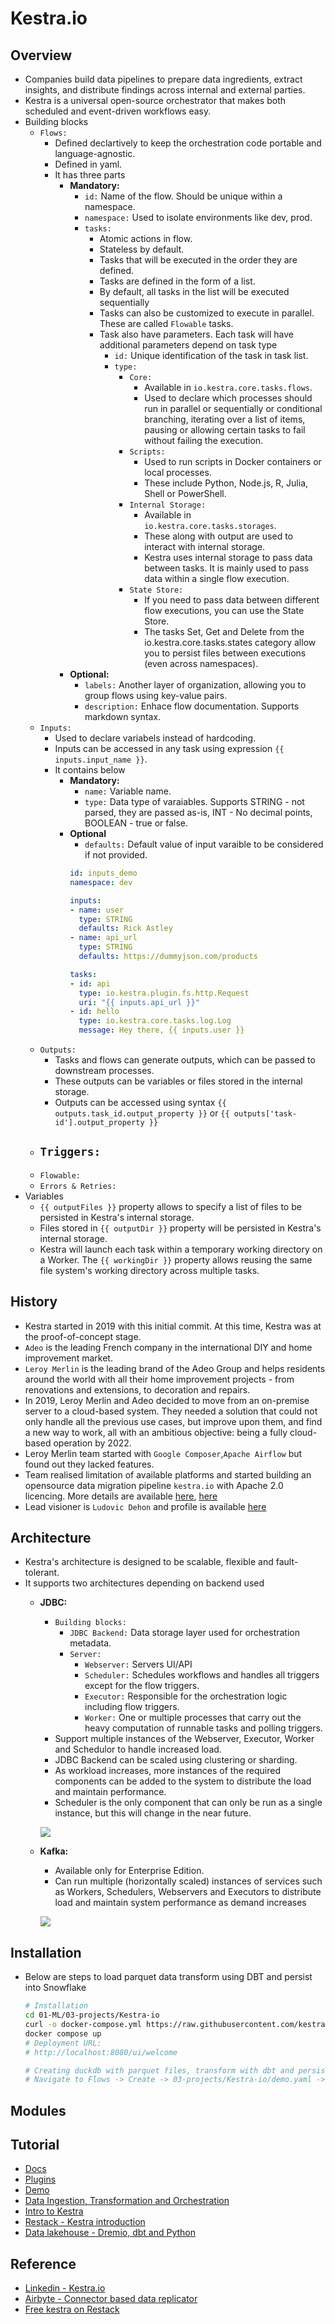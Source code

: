 # Kestra.io

## Overview
- Companies build data pipelines to prepare data ingredients, extract insights, and distribute findings across internal and external parties.
- Kestra is a universal open-source orchestrator that makes both scheduled and event-driven workflows easy.
- Building blocks
  - `Flows:`
    - Defined declartively to keep the orchestration code portable and language-agnostic. 
    - Defined in yaml.
    - It has three parts
      - **Mandatory:**
        - `id:` Name of the flow. Should be unique within a namespace.
        - `namespace:` Used to isolate environments like dev, prod.
        - `tasks:` 
          - Atomic actions in flow.
          - Stateless by default.
          - Tasks that will be executed in the order they are defined.
          - Tasks are defined in the form of a list.
          - By default, all tasks in the list will be executed sequentially
          - Tasks can also be customized to execute in parallel. These are called `Flowable` tasks.
          - Task also have parameters. Each task will have additional parameters depend on task type
            - `id:` Unique identification of the task in task list.
            - `type:`
              - `Core:` 
                - Available in `io.kestra.core.tasks.flows`.
                - Used to declare which processes should run in parallel or sequentially or conditional branching, iterating over a list of items, pausing or allowing certain tasks to fail without failing the execution.
              - `Scripts:`
                - Used to run scripts in Docker containers or local processes.
                - These include Python, Node.js, R, Julia, Shell or PowerShell.
              - `Internal Storage:`
                - Available in `io.kestra.core.tasks.storages`.
                - These along with output are used to interact with internal storage.
                - Kestra uses internal storage to pass data between tasks. It is mainly used to pass data within a single flow execution.
              - `State Store:`
                - If you need to pass data between different flow executions, you can use the State Store.
                - The tasks Set, Get and Delete from the io.kestra.core.tasks.states category allow you to persist files between executions (even across namespaces).
      - **Optional:**
        - `labels:` Another layer of organization, allowing you to group flows using key-value pairs.
        - `description:` Enhace flow documentation. Supports markdown syntax.
  - `Inputs:`
    - Used to declare variabels instead of hardcoding.
    - Inputs can be accessed in any task using expression `{{ inputs.input_name }}`.
    - It contains below
      - **Mandatory:**
        - `name:` Variable name.
        - `type:` Data type of varaiables. Supports STRING - not parsed, they are passed as-is, INT - No decimal points, BOOLEAN - true or false. 
      - **Optional**
        - `defaults:` Default value of input varaible to be considered if not provided.
        ```yaml
        id: inputs_demo
        namespace: dev

        inputs:
        - name: user
          type: STRING
          defaults: Rick Astley
        - name: api_url
          type: STRING
          defaults: https://dummyjson.com/products

        tasks:
        - id: api
          type: io.kestra.plugin.fs.http.Request
          uri: "{{ inputs.api_url }}"
        - id: hello
          type: io.kestra.core.tasks.log.Log
          message: Hey there, {{ inputs.user }}
        ```
  - `Outputs:`
    - Tasks and flows can generate outputs, which can be passed to downstream processes. 
    - These outputs can be variables or files stored in the internal storage.
    - Outputs can be accessed using syntax `{{ outputs.task_id.output_property }}` or `{{ outputs['task-id'].output_property }}`
  - `Triggers:`
    - 
  - `Flowable:`
  - `Errors & Retries:`
- Variables
  - `{{ outputFiles }}` property allows to specify a list of files to be persisted in Kestra's internal storage. 
  - Files stored in `{{ outputDir }}` property will be persisted in Kestra's internal storage.
  - Kestra will launch each task within a temporary working directory on a Worker. The `{{ workingDir }}` property  allows reusing the same file system's working directory across multiple tasks.

## History
- Kestra started in 2019 with this initial commit. At this time, Kestra was at the proof-of-concept stage.
- `Adeo` is the leading French company in the international DIY and home improvement market.
- `Leroy Merlin` is the leading brand of the Adeo Group and helps residents around the world with all their home improvement projects - from renovations and extensions, to decoration and repairs.
- In 2019, Leroy Merlin and Adeo decided to move from an on-premise server to a cloud-based system. They needed a solution that could not only handle all the previous use cases, but improve upon them, and find a new way to work, all with an ambitious objective: being a fully cloud-based operation by 2022.
- Leroy Merlin team started with `Google Composer`,`Apache Airflow` but found out they lacked features. 
- Team realised limitation of available platforms and started building an opensource data migration pipeline `kestra.io` with Apache 2.0 licencing. More details are available [here](https://kestra.io/blogs/2022-02-01-kestra-opensource), [here](https://kestra.io/blogs/2022-02-22-leroy-merlin-usage-kestra)
- Lead visioner is `Ludovic Dehon` and profile is available [here](https://www.linkedin.com/in/ludovic-dehon/?originalSubdomain=fr)

## Architecture
- Kestra's architecture is designed to be scalable, flexible and fault-tolerant.
- It supports two architectures depending on backend used
  - **JDBC:**
    - `Building blocks:`
      - `JDBC Backend:` Data storage layer used for orchestration metadata.
      - `Server:`
        - `Webserver:` Servers UI/API
        - `Scheduler:` Schedules workflows and handles all triggers except for the flow triggers.
        - `Executor:` Responsible for the orchestration logic including flow triggers.
        - `Worker:` One or multiple processes that carry out the heavy computation of runnable tasks and polling triggers.
    - Support multiple instances of the Webserver, Executor, Worker and Schedulor to handle increased load.
    - JDBC Backend can be scaled using clustering or sharding.
    - As workload increases, more instances of the required components can be added to the system to distribute the load and maintain performance.
    - Scheduler is the only component that can only be run as a single instance, but this will change in the near future.

    ![](00-images/kestra-jdbc.png)
  - **Kafka:**
    - Available only for Enterprise Edition.
    - Can run multiple (horizontally scaled) instances of services such as Workers, Schedulers, Webservers and Executors to distribute load and maintain system performance as demand increases
    
    ![](00-images/kestra-kafka.png)
## Installation
- Below are steps to load parquet data transform using DBT and persist into Snowflake
  ```bash
  # Installation
  cd 01-ML/03-projects/Kestra-io
  curl -o docker-compose.yml https://raw.githubusercontent.com/kestra-io/kestra/develop/docker-compose.yml
  docker compose up
  # Deployment URL: 
  # http://localhost:8080/ui/welcome
  
  # Creating duckdb with parquet files, transform with dbt and persist to snowflake
  # Navigate to Flows -> Create -> 03-projects/Kestra-io/demo.yaml -> Execute 
  ```
## Modules


## Tutorial
- [Docs](https://kestra.io/docs)
- [Plugins](https://kestra.io/plugins)
- [Demo](https://us.kestra.cloud/ui/login?from=/ui/demo/dashboard)
- [Data Ingestion, Transformation and Orchestration](https://dev.to/kestra/end-to-end-data-ingestion-transformation-and-orchestration-with-airbyte-dbt-and-kestra-1lmo)
- [Intro to Kestra](https://medium.com/geekculture/intro-to-kestra-open-source-orchestration-and-scheduling-platform-a712f5238491)
- [Restack - Kestra introduction](https://www.restack.io/docs/kestra-knowledge-kestra-tutorial-guide)
- [Data lakehouse - Dremio, dbt and Python](https://kestra.io/blogs/2023-12-07-dremio-kestra-integration)

## Reference
- [Linkedin - Kestra.io](https://www.linkedin.com/company/kestra/)
- [Airbyte - Connector based data replicator](https://airbyte.com/)
- [Free kestra on Restack](https://www.restack.io/store/kestra)